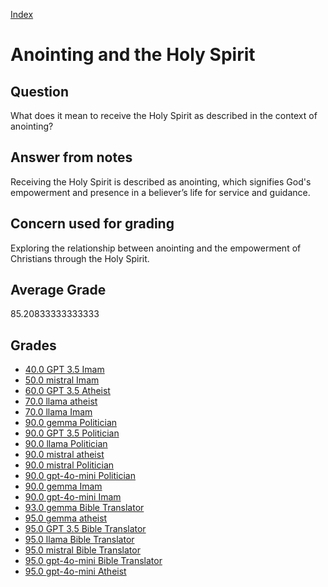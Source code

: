
[Index](../../index.md)
# Anointing and the Holy Spirit
## Question
What does it mean to receive the Holy Spirit as described in the context of anointing?

## Answer from notes
Receiving the Holy Spirit is described as anointing, which signifies God's empowerment and presence in a believer’s life for service and guidance.

## Concern used for grading
Exploring the relationship between anointing and the empowerment of Christians through the Holy Spirit.

## Average Grade
85.20833333333333

## Grades
 * [40.0 GPT 3.5 Imam](../answers/GPT_3.5_Imam/Anointing_and_the_Holy_Spirit.md)
 * [50.0 mistral Imam](../answers/mistral_Imam/Anointing_and_the_Holy_Spirit.md)
 * [60.0 GPT 3.5 Atheist](../answers/GPT_3.5_Atheist/Anointing_and_the_Holy_Spirit.md)
 * [70.0 llama atheist](../answers/llama_atheist/Anointing_and_the_Holy_Spirit.md)
 * [70.0 llama Imam](../answers/llama_Imam/Anointing_and_the_Holy_Spirit.md)
 * [90.0 gemma Politician](../answers/gemma_Politician/Anointing_and_the_Holy_Spirit.md)
 * [90.0 GPT 3.5 Politician](../answers/GPT_3.5_Politician/Anointing_and_the_Holy_Spirit.md)
 * [90.0 llama Politician](../answers/llama_Politician/Anointing_and_the_Holy_Spirit.md)
 * [90.0 mistral atheist](../answers/mistral_atheist/Anointing_and_the_Holy_Spirit.md)
 * [90.0 mistral Politician](../answers/mistral_Politician/Anointing_and_the_Holy_Spirit.md)
 * [90.0 gpt-4o-mini Politician](../answers/gpt-4o-mini_Politician/Anointing_and_the_Holy_Spirit.md)
 * [90.0 gemma Imam](../answers/gemma_Imam/Anointing_and_the_Holy_Spirit.md)
 * [90.0 gpt-4o-mini Imam](../answers/gpt-4o-mini_Imam/Anointing_and_the_Holy_Spirit.md)
 * [93.0 gemma Bible Translator](../answers/gemma_Bible_Translator/Anointing_and_the_Holy_Spirit.md)
 * [95.0 gemma atheist](../answers/gemma_atheist/Anointing_and_the_Holy_Spirit.md)
 * [95.0 GPT 3.5 Bible Translator](../answers/GPT_3.5_Bible_Translator/Anointing_and_the_Holy_Spirit.md)
 * [95.0 llama Bible Translator](../answers/llama_Bible_Translator/Anointing_and_the_Holy_Spirit.md)
 * [95.0 mistral Bible Translator](../answers/mistral_Bible_Translator/Anointing_and_the_Holy_Spirit.md)
 * [95.0 gpt-4o-mini Bible Translator](../answers/gpt-4o-mini_Bible_Translator/Anointing_and_the_Holy_Spirit.md)
 * [95.0 gpt-4o-mini Atheist](../answers/gpt-4o-mini_Atheist/Anointing_and_the_Holy_Spirit.md)
